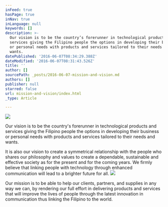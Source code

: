 ```yaml
---
inFeed: true
hasPage: true
inNav: true
inLanguage: null
keywords: []
description: >-
  Our vision is to be the country’s forerunner in technological products and
  services giving the Filipino people the options in developing their business
  or personal needs with products and services tailored to their needs and
  wants.
datePublished: '2016-06-07T08:34:29.388Z'
dateModified: '2016-06-07T08:31:43.526Z'
title: ''
author: []
sourcePath: _posts/2016-06-07-mission-and-vision.md
authors: []
publisher: null
starred: false
url: mission-and-vision/index.html
_type: Article

---
```

![](https://the-grid-user-content.s3-us-west-2.amazonaws.com/36b330dd-cdae-455e-84c6-c0f4133413da.png)

Our vision is to be the country's forerunner in technological products and services giving the Filipino people the options in developing their business or personal needs with products and services tailored to their needs and wants.

It is also our vision to create a symmetrical relationship with the people who shares our philosophy and values to create a dependable, sustainable and effective society as for the present and for the coming years. We firmly believe that linking people with technology through enhanced communication will lead to a brighter future for all.
![](https://the-grid-user-content.s3-us-west-2.amazonaws.com/db66e830-1ca8-4477-b335-dc6ddd6b93b0.jpg)

Our mission is to be able to help our clients, partners, and supplies in any way we can, by rendering our full effort in delivering products and services that will improve the lives of people through the latest innovation in communication thus linking the Filipino to the world.